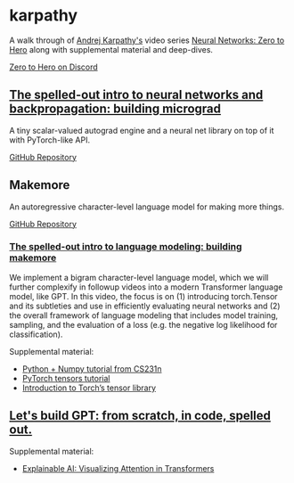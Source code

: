# karpathy

A walk through of [Andrej Karpathy's](https://karpathy.ai/) video series [Neural Networks: Zero to Hero](https://youtube.com/playlist?list=PLAqhIrjkxbuWI23v9cThsA9GvCAUhRvKZ) along with supplemental material and deep-dives.

[Zero to Hero on Discord](https://discord.gg/3zy8kqD9Cp)

## [The spelled-out intro to neural networks and backpropagation: building micrograd](https://youtu.be/VMj-3S1tku0)

A tiny scalar-valued autograd engine and a neural net library on top of it with PyTorch-like API.

[GitHub Repository](https://github.com/karpathy/micrograd)

## Makemore

An autoregressive character-level language model for making more things.

[GitHub Repository](https://github.com/karpathy/makemore)

### [The spelled-out intro to language modeling: building makemore](https://youtu.be/PaCmpygFfXo)

We implement a bigram character-level language model, which we will further complexify in followup videos into a modern Transformer language model, like GPT. In this video, the focus is on (1) introducing torch.Tensor and its subtleties and use in efficiently evaluating neural networks and (2) the overall framework of language modeling that includes model training, sampling, and the evaluation of a loss (e.g. the negative log likelihood for classification).

Supplemental material:

- [Python + Numpy tutorial from CS231n](https://cs231n.github.io/python-numpy-tutorial/)
- [PyTorch tensors tutorial](https://pytorch.org/tutorials/beginner/basics/tensorqs_tutorial.html)
- [Introduction to Torch’s tensor library](https://pytorch.org/tutorials/beginner/nlp/pytorch_tutorial.html)

## [Let's build GPT: from scratch, in code, spelled out.](https://youtu.be/kCc8FmEb1nY)

Supplemental material:

- [Explainable AI: Visualizing Attention in Transformers](https://generativeai.pub/explainable-ai-visualizing-attention-in-transformers-4eb931a2c0f8)
